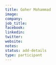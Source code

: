 ```yaml
---
title: Goher Mohammad
image:
company:
job_title:
facebook:
linkedin:
twitter:
website:
notes:
status: add-details
type: participant
---
```


<!-- put more details about participant here -->